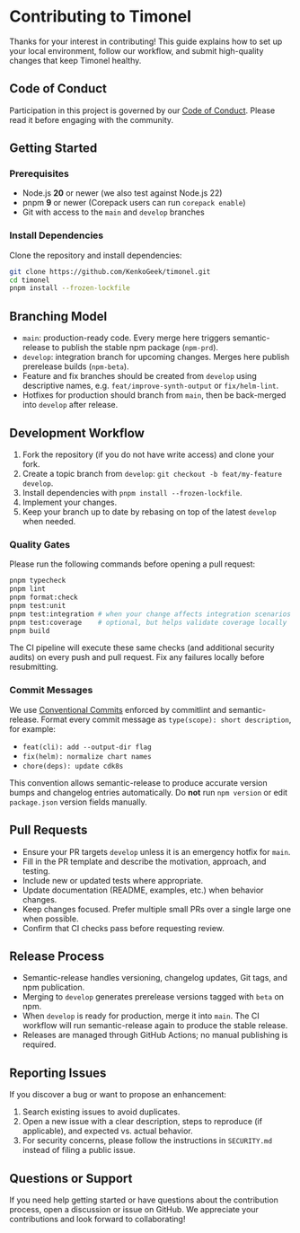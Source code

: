 # Contributing to Timonel

Thanks for your interest in contributing! This guide explains how to set up your local environment,
  follow our workflow, and submit high-quality changes that keep Timonel healthy.

## Code of Conduct

Participation in this project is governed by our [Code of Conduct](CODE_OF_CONDUCT.md).
  Please read it before engaging with the community.

## Getting Started

### Prerequisites

- Node.js **20** or newer (we also test against Node.js 22)
- pnpm **9** or newer (Corepack users can run `corepack enable`)
- Git with access to the `main` and `develop` branches

### Install Dependencies

Clone the repository and install dependencies:

```bash
git clone https://github.com/KenkoGeek/timonel.git
cd timonel
pnpm install --frozen-lockfile
```

## Branching Model

- `main`: production-ready code. Every merge here triggers semantic-release to publish the stable
   npm package (`npm-prd`).
- `develop`: integration branch for upcoming changes. Merges here publish prerelease builds (`npm-beta`).
- Feature and fix branches should be created from `develop` using descriptive names, e.g.
   `feat/improve-synth-output` or `fix/helm-lint`.
- Hotfixes for production should branch from `main`, then be back-merged into `develop` after release.

## Development Workflow

1. Fork the repository (if you do not have write access) and clone your fork.
2. Create a topic branch from `develop`: `git checkout -b feat/my-feature develop`.
3. Install dependencies with `pnpm install --frozen-lockfile`.
4. Implement your changes.
5. Keep your branch up to date by rebasing on top of the latest `develop` when needed.

### Quality Gates

Please run the following commands before opening a pull request:

```bash
pnpm typecheck
pnpm lint
pnpm format:check
pnpm test:unit
pnpm test:integration # when your change affects integration scenarios
pnpm test:coverage    # optional, but helps validate coverage locally
pnpm build
```

The CI pipeline will execute these same checks (and additional security audits) on every push and
  pull request. Fix any failures locally before resubmitting.

### Commit Messages

We use [Conventional Commits](https://www.conventionalcommits.org/) enforced by commitlint and
  semantic-release. Format every commit message as `type(scope): short description`, for example:

- `feat(cli): add --output-dir flag`
- `fix(helm): normalize chart names`
- `chore(deps): update cdk8s`

This convention allows semantic-release to produce accurate version bumps and changelog entries
  automatically. Do **not** run `npm version` or edit `package.json` version fields manually.

## Pull Requests

- Ensure your PR targets `develop` unless it is an emergency hotfix for `main`.
- Fill in the PR template and describe the motivation, approach, and testing.
- Include new or updated tests where appropriate.
- Update documentation (README, examples, etc.) when behavior changes.
- Keep changes focused. Prefer multiple small PRs over a single large one when possible.
- Confirm that CI checks pass before requesting review.

## Release Process

- Semantic-release handles versioning, changelog updates, Git tags, and npm publication.
- Merging to `develop` generates prerelease versions tagged with `beta` on npm.
- When `develop` is ready for production, merge it into `main`. The CI workflow will run
  semantic-release again to produce the stable release.
- Releases are managed through GitHub Actions; no manual publishing is required.

## Reporting Issues

If you discover a bug or want to propose an enhancement:

1. Search existing issues to avoid duplicates.
2. Open a new issue with a clear description, steps to reproduce (if applicable),
   and expected vs. actual behavior.
3. For security concerns, please follow the instructions in `SECURITY.md`
   instead of filing a public issue.

## Questions or Support

If you need help getting started or have questions about the contribution process, open a discussion
  or issue on GitHub. We appreciate your contributions and look forward to collaborating!
